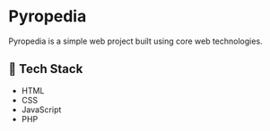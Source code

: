# Pyropedia

Pyropedia is a simple web project built using core web technologies.

## 🔧 Tech Stack

- HTML  
- CSS  
- JavaScript  
- PHP
